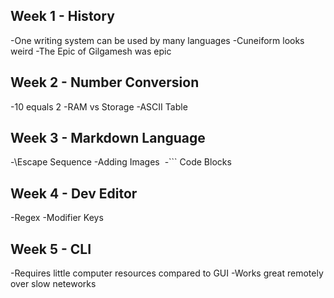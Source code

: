 ## Week 1 - History
-One writing system can be used by many languages
-Cuneiform looks weird
-The Epic of Gilgamesh was epic
## Week 2 - Number Conversion
-10 equals 2
-RAM vs Storage
-ASCII Table
## Week 3 - Markdown Language
-\\Escape Sequence
-Adding Images ![]()
-``` Code Blocks
## Week 4 - Dev Editor
-Regex
-Modifier Keys
## Week 5 - CLI
-Requires little computer resources compared to GUI
-Works great remotely over slow neteworks
